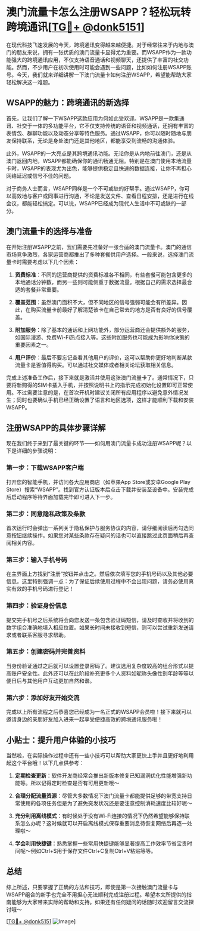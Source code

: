 # 澳门流量卡怎么注册WSAPP？轻松玩转跨境通讯[[TG💪+ @donk5151](https://t.me/s/donk5151)]

在现代科技飞速发展的今天，跨境通讯变得越来越便捷。对于经常往来于内地与澳门的朋友来说，拥有一张优质的澳门流量卡显得尤为重要。而WSAPP作为一款功能强大的跨境通讯应用，不仅支持语音通话和视频聊天，还提供了丰富的社交功能。然而，不少用户在初次使用时可能会遇到一些问题，比如如何注册WSAPP账号。今天，我们就来详细讲解一下澳门流量卡如何注册WSAPP，希望能帮助大家轻松解决这一难题。

## WSAPP的魅力：跨境通讯的新选择

首先，让我们了解一下WSAPP这款应用为何如此受欢迎。WSAPP是一款集通讯、社交于一体的多功能平台，它不仅支持传统的语音和视频通话，还拥有丰富的表情包、群聊功能以及动态分享等特色服务。通过WSAPP，你可以随时随地与朋友保持联系，无论是身处澳门还是其他地区，都能享受到流畅的沟通体验。

此外，WSAPP的一大亮点是其跨境通讯功能。无论你是从内地前往澳门，还是从澳门返回内地，WSAPP都能确保你的通讯畅通无阻。特别是在澳门使用本地流量卡时，WSAPP的表现尤为出色，能够提供稳定且快速的数据连接，让你不再担心网络延迟或信号不佳的问题。

对于商务人士而言，WSAPP同样是一个不可或缺的好帮手。通过WSAPP，你可以高效地与客户或同事进行沟通，不论是发送文件、查看日程安排，还是进行在线会议，都能轻松搞定。可以说，WSAPP已经成为现代人生活中不可或缺的一部分。

## 澳门流量卡的选择与准备

在开始注册WSAPP之前，我们需要先准备好一张合适的澳门流量卡。澳门的通信市场竞争激烈，各家运营商都推出了多种套餐供用户选择。一般来说，选择澳门流量卡时需要考虑以下几个因素：

1. **资费标准**：不同的运营商提供的资费标准各不相同，有些套餐可能包含更多的本地通话分钟数，而另一些则可能侧重于数据流量。根据自己的需求选择最合适的套餐非常重要。
   
2. **覆盖范围**：虽然澳门面积不大，但不同地区的信号强弱可能会有所差异。因此，在购买流量卡前最好了解清楚该卡在自己常去的地方是否有良好的信号覆盖。

3. **附加服务**：除了基本的通话和上网功能外，部分运营商还会提供额外的服务，如国际漫游、免费Wi-Fi热点接入等。这些附加服务也可能成为影响你决策的重要因素之一。

4. **用户评价**：最后不要忘记查看其他用户的评价，这可以帮助你更好地判断某款流量卡是否值得购买。可以通过社交媒体或者相关论坛获取相关信息。

完成上述准备工作后，接下来就是激活并使用这张澳门流量卡了。通常情况下，只要将新购得的SIM卡插入手机，并按照说明书上的指示完成初始化设置即可正常使用。不过需要注意的是，在首次开机时建议关闭所有应用程序以避免意外情况发生；同时也要确认手机已经正确设置了语言和地区选项，这样才能顺利下载和安装WSAPP。

## 注册WSAPP的具体步骤详解

现在我们终于来到了最关键的环节——如何用澳门流量卡成功注册WSAPP呢？以下是详细的步骤说明：

### 第一步：下载WSAPP客户端
打开您的智能手机，并访问各大应用商店（如苹果App Store或安卓Google Play Store）搜索“WSAPP”。找到官方认证版本后点击下载并安装至设备中。安装完成后启动程序等待界面加载完毕即可进入下一步。

### 第二步：同意隐私政策及条款
首次运行时会弹出一系列关于隐私保护与服务协议的内容，请仔细阅读后再勾选同意按钮继续操作。如果您对某些条款存在疑问的话也可以直接跳过此页面稍后再查阅相关内容。

### 第三步：输入手机号码
在主界面上方找到“注册”按钮并点击之。然后依次填写您的手机号码以及其他必要信息。这里特别强调一点：为了保证后续使用过程中不会出现问题，请务必使用真实有效的手机号码进行登记！

### 第四步：验证身份信息
提交完手机号之后系统将会向您发送一条包含验证码短信，请及时查收并将收到的数字组合准确地填入相应位置。如果长时间未接收到短信，则可以尝试重新发送请求或者联系客服寻求帮助。

### 第五步：创建密码并完善资料
当身份验证通过之后就可以设置登录密码了。建议选用复杂度较高的组合形式以提高账户安全性。此外还可以在此阶段补充更多个人资料如昵称头像性别年龄等等以便日后与其他用户互动更加自然和谐。

### 第六步：添加好友开始交流
完成以上所有流程之后恭喜您已经成为一名正式的WSAPP会员啦！接下来就可以邀请身边的亲朋好友加入进来一起享受便捷高效的跨境通讯服务啦！

## 小贴士：提升用户体验的小技巧

当然啦，在实际操作过程中还有一些小技巧可以帮助大家更快上手并且更好地利用起这个平台哦！以下几点供参考：

1. **定期检查更新**：软件开发商经常会推出新版本修复已知漏洞优化性能增强新功能等。所以记得定时检查是否有可用更新哦～

2. **合理分配流量资源**：尽管大多数情况下澳门流量卡都能提供足够的带宽支持日常使用的各项任务但是为了避免突发状况还是要注意控制消耗速度比较好呢～

3. **充分利用离线模式**：有时候处于没有Wi-Fi连接的情况下仍然希望能够保持联系怎么办呢？这时候就可以开启离线模式保存重要消息待恢复网络后再逐一处理啦～

4. **学会利用快捷键**：熟悉掌握一些常用快捷键能够显著提高工作效率节省宝贵时间呢～例如Ctrl+S用于保存文件Ctrl+C复制Ctrl+V粘贴等等。

## 总结

综上所述，只要掌握了正确的方法和技巧，即使是第一次接触澳门流量卡与WSAPP组合的新手也完全不用担心无法顺利完成注册过程。希望本文所提供的指南能够为大家带来实际的帮助和支持。如果还有任何疑问的话随时欢迎留言交流探讨哦～

[[TG💪+ @donk5151](https://t.me/s/donk5151) ![Image](https://i.postimg.cc/rwNCRYN7/Snipaste-2025-04-30-17-27-05.png)]